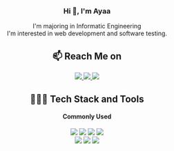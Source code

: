 <div align=center>
<h3>Hi 👋, I'm Ayaa</h3>
I'm majoring in Informatic Engineering<br>
I'm interested in web development and software testing.<br>
</div>

<div id="badges" align="center">
  <h2> 📫 Reach Me on</h2>
  <a href="https://www.instagram.com/icyaa.a/">
    <img src="https://img.shields.io/badge/Instagram-E4405F?style=for-the-badge&logo=instagram&logoColor=white" Badge"/>
  </a>
  <a href="https://www.linkedin.com/in/thisathiyah/">
    <img src="https://img.shields.io/badge/LinkedIn-0077B5?style=for-the-badge&logo=linkedin&logoColor=white" />
  </a>
  <a href="https://www.instagram.com/icyaa.a/">
    <img src="https://img.shields.io/badge/Gmail-D14836?style=for-the-badge&logo=gmail&logoColor=white"/>
  </a>
</div>

<div align=center> 
  <h2>👩🏻‍💻 Tech Stack and Tools</h2>
  <h4>Commonly Used</h4>  
  <img src="https://img.shields.io/badge/VSCode-0078D4?style=for-the-badge&logo=visual%20studio%20code&logoColor=white">
  <img src="https://img.shields.io/badge/Laravel-FF2D20?style=for-the-badge&logo=laravel&logoColor=white"> 
  <img src="https://img.shields.io/badge/Flutter-02569B?style=for-the-badge&logo=flutter&logoColor=white"> 
  <img src="https://img.shields.io/badge/MySQL-005C84?style=for-the-badge&logo=mysql&logoColor=white> 
  <img src="https://img.shields.io/badge/Figma-F24E1E?style=for-the-badge&logo=figma&logoColor=white"><br>
  <img src="https://img.shields.io/badge/Canva-%2300C4CC.svg?&style=for-the-badge&logo=Canva&logoColor=white"> 
  <img src="https://img.shields.io/badge/Microsoft_Office-D83B01?style=for-the-badge&logo=microsoft-office&logoColor=white"> 
  <img src="https://img.shields.io/badge/git-F05032?style=for-the-badge&logo=git&logoColor=white">
  <br>
</div>
